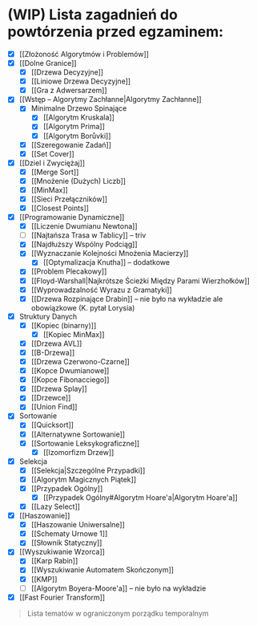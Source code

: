# (WIP) Lista zagadnień do powtórzenia przed egzaminem:

- [x] [[Złożoność Algorytmów i Problemów]]
- [x] [[Dolne Granice]]
	- [x] [[Drzewa Decyzyjne]]
	- [x] [[Liniowe Drzewa Decyzyjne]]
	- [x] [[Gra z Adwersarzem]]
- [x] [[Wstęp – Algorytmy Zachłanne|Algorytmy Zachłanne]]
	- [x] Minimalne Drzewo Spinające
		- [x] [[Algorytm Kruskala]]
		- [x] [[Algorytm Prima]]
		- [x] [[Algorytm Borůvki]]
	- [x] [[Szeregowanie Zadań]]
	- [x] [[Set Cover]]
- [x] [[Dziel i Zwyciężaj]]
	- [x] [[Merge Sort]]
	- [x] [[Mnożenie (Dużych) Liczb]]
	- [x] [[MinMax]]
	- [x] [[Sieci Przełączników]]
	- [x] [[Closest Points]]
- [x] [[Programowanie Dynamiczne]]
	- [x] [[Liczenie Dwumianu Newtona]]
	- [ ] [[Najtańsza Trasa w Tablicy]] – triv
	- [x] [[Najdłuższy Wspólny Podciąg]]
	- [x] [[Wyznaczanie Kolejności Mnożenia Macierzy]]
		- [x] [[Optymalizacja Knutha]] – dodatkowe
	- [x] [[Problem Plecakowy]]
	- [x] [[Floyd-Warshall|Najkrótsze Ścieżki Między Parami Wierzhołków]]
	- [x] [[Wyprowadzalność Wyrazu z Gramatyki]]
	- [x] [[Drzewa Rozpinające Drabin]] – nie było na wykładzie ale obowiązkowe (K. pytał Lorysia)
- [x] Struktury Danych
	- [x] [[Kopiec (binarny)]]
		- [x] [[Kopiec MinMax]]
	- [x] [[Drzewa AVL]]
	- [x] [[B-Drzewa]]
	- [x] [[Drzewa Czerwono-Czarne]]
	- [x] [[Kopce Dwumianowe]]
	- [x] [[Kopce Fibonacciego]]
	- [x] [[Drzewa Splay]]
	- [x] [[Drzewce]]
	- [x] [[Union Find]]
- [x] Sortowanie
	- [x] [[Quicksort]]
	- [x] [[Alternatywne Sortowanie]]
	- [x] [[Sortowanie Leksykograficzne]]
		- [x] [[Izomorfizm Drzew]]
- [x] Selekcja
	- [x] [[Selekcja|Szczególne Przypadki]]
	- [x] [[Algorytm Magicznych Piątek]]
	- [x] [[Przypadek Ogólny]]
		- [x] [[Przypadek Ogólny#Algorytm Hoare'a|Algorytm Hoare'a]]
	- [x] [[Lazy Select]]
- [x] [[Haszowanie]]
	- [x] [[Haszowanie Uniwersalne]]
	- [x] [[Schematy Urnowe 1]]
	- [x] [[Słownik Statyczny]]
- [x] [[Wyszukiwanie Wzorca]]
	- [x] [[Karp Rabin]]
	- [x] [[Wyszukiwanie Automatem Skończonym]]
	- [x] [[KMP]]
	- [ ] [[Algorytm Boyera-Moore'a]] – nie było na wykładzie
- [x] [[Fast Fourier Transform]]

> Lista tematów w ograniczonym porządku temporalnym
